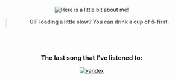 <div align="center">
<br/>
<img src="https://raw.githubusercontent.com/Innsmouth-trip/Innsmouth-Trip/main/assets/terminal.gif" alt="Here is a little bit about me!">

<br />

> **GIF loading a little slow? You can drink a cup of ☕ first**.

<br/>
<br/>

### The last song that I've listened to:

[![yandex](http://93.92.199.177:1337/lasthub)](https://music.yandex.ru/users/Invisible-sleeper/albums)

</div>


